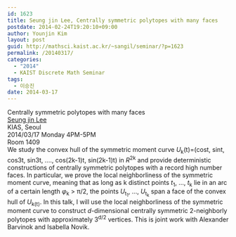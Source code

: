 ```yaml
---
id: 1623
title: Seung jin Lee, Centrally symmetric polytopes with many faces
postdate: 2014-02-24T19:20:10+09:00
author: Younjin Kim
layout: post
guid: http://mathsci.kaist.ac.kr/~sangil/seminar/?p=1623
permalink: /20140317/
categories:
  - "2014"
  - KAIST Discrete Math Seminar
tags:
  - 이승진
date: 2014-03-17
---
```

<div class="talk">
  Centrally symmetric polytopes with many faces
</div>

<div class="speaker">
  <a href="http://kor.kias.re.kr/sub03/sub03_01_02_05.jsp">Seung jin Lee</a><br /> KIAS, Seoul
</div>

<div class="date">
  2014/03/17 Monday 4PM-5PM<br /> Room 1409
</div>

<div class="abstract">
  We study the convex hull of the symmetric moment curve <i>U</i><sub>k</sub>(t)=(cost, sint, cos3t, sin3t, &#8230;., cos(2k-1)t, sin(2k-1)t) in <i>R</i><sup>2k</sup> and provide deterministic constructions of centrally symmetric polytopes with a record high number faces. In particular, we prove the local neighborliness of the symmetric moment curve, meaning that as long as k distinct points <i>t</i><sub>1</sub>, &#8230;, <i>t</i><sub>k</sub> lie in an arc of a certain length <i>&phi;</i><sub>k</sub> > &pi;/2, the points <i>U</i><sub>t<sub>1</sub></sub>, &#8230;, <i>U</i><sub>t<sub>k</sub></sub> span a face of the convex hull of <i>U</i><sub>k(t)</sub>. In this talk, I will use the local neighborliness of the symmetric moment curve to construct <i>d</i>-dimensional centrally symmetric 2-neighborly polytopes with approximately 3<sup>d/2</sup> vertices. This is joint work with Alexander Barvinok and Isabella Novik.
</div>